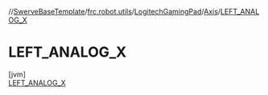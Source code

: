 //[SwerveBaseTemplate](../../../../../index.md)/[frc.robot.utils](../../../index.md)/[LogitechGamingPad](../../index.md)/[Axis](../index.md)/[LEFT_ANALOG_X](index.md)

# LEFT_ANALOG_X

[jvm]\
[LEFT_ANALOG_X](index.md)
